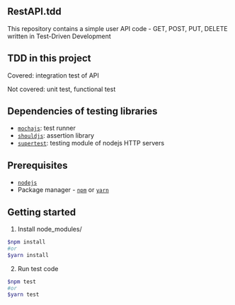 ## RestAPI.tdd

This repository contains a simple user API code - GET, POST, PUT, DELETE written in Test-Driven Development

## TDD in this project

Covered: integration test of API

Not covered: unit test, functional test 

## Dependencies of testing libraries
- [`mochajs`](https://mochajs.org/): test runner
- [`shouldjs`](https://github.com/tj/should.js/): assertion library 
- [`supertest`](https://github.com/visionmedia/supertest): testing module of nodejs HTTP servers

## Prerequisites
 
 - [`nodejs`](https://nodejs.org/en/)
 - Package manager - [`npm`](https://www.npmjs.com/) or [`yarn`](https://yarnpkg.com/en/package/jest) 
  
## Getting started

1. Install node_modules/

  ```bash 
  $npm install
  #or
  $yarn install
  ```

2. Run test code

  ```bash
  $npm test
  #or
  $yarn test
  ```


